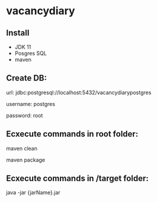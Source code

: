 # vacancydiary

## Install
- JDK 11
- Posgres SQL
- maven

## Create DB:
url: jdbc:postgresql://localhost:5432/vacancydiarypostgres

username: postgres

password: root

## Ecxecute commands in root folder:
maven clean

maven package

## Ecxecute commands in /target folder:
java -jar {jarName}.jar
